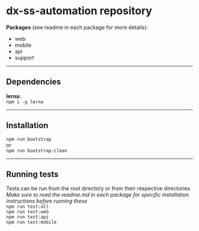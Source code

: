 # dx-ss-automation repository

**Packages** (see readme in each package for more details):

- web
- mobile
- api
- support

---

## Dependencies

**lerna:**  
`npm i -g lerna`

---

## Installation

`npm run bootstrap`  
or  
`npm run bootstrap:clean`

---

## Running tests

Tests can be run from the root directory or from their respective directories  
_Make sure to read the readme.md in each package for specific installation instructions before running these_  
`npm run test:all`  
`npm run test:web`  
`npm run test:api`  
`npm run test:mobile`

